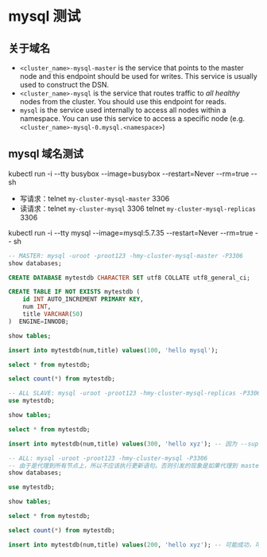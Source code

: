 mysql 测试
=============================

## 关于域名

* `<cluster_name>-mysql-master` is the service that points to the master node and this endpoint
 should be used for writes. This service is usually used to construct the DSN.
* `<cluster_name>-mysql` is the service that routes traffic to _all healthy_ nodes from the
 cluster. You should use this endpoint for reads.
* `mysql` is the service used internally to access all nodes within a namespace. You can use this
 service to access a specific node (e.g. `<cluster_name>-mysql-0.mysql.<namespace>`)


## mysql 域名测试

kubectl run -i --tty busybox --image=busybox --restart=Never --rm=true -- sh

* 写请求：telnet `my-cluster-mysql-master` 3306
* 读请求：telnet `my-cluster-mysql` 3306   telnet `my-cluster-mysql-replicas` 3306


kubectl run -i --tty mysql --image=mysql:5.7.35 --restart=Never --rm=true -- sh

```sql
-- MASTER: mysql -uroot -proot123 -hmy-cluster-mysql-master -P3306
show databases;

CREATE DATABASE mytestdb CHARACTER SET utf8 COLLATE utf8_general_ci;

CREATE TABLE IF NOT EXISTS mytestdb (
    id INT AUTO_INCREMENT PRIMARY KEY,
    num INT,
    title VARCHAR(50)
)  ENGINE=INNODB;

show tables;

insert into mytestdb(num,title) values(100, 'hello mysql');

select * from mytestdb;

select count(*) from mytestdb;
```


```sql
-- ALL SLAVE: mysql -uroot -proot123 -hmy-cluster-mysql-replicas -P3306
use mytestdb;

show tables;

select * from mytestdb;

insert into mytestdb(num,title) values(300, 'hello xyz'); -- 因为 --super-read-only option 一定会报错
```

```sql
-- ALL: mysql -uroot -proot123 -hmy-cluster-mysql -P3306
-- 由于是代理到所有节点上，所以不应该执行更新语句。否则引发的现象是如果代理到 master 节点上，则更新成功，如果代理到 slave 节点上则更新失败！
show databases;

use mytestdb;

show tables;

select * from mytestdb;

select count(*) from mytestdb;

insert into mytestdb(num,title) values(200, 'hello xyz'); -- 可能成功，可能失败
```
















